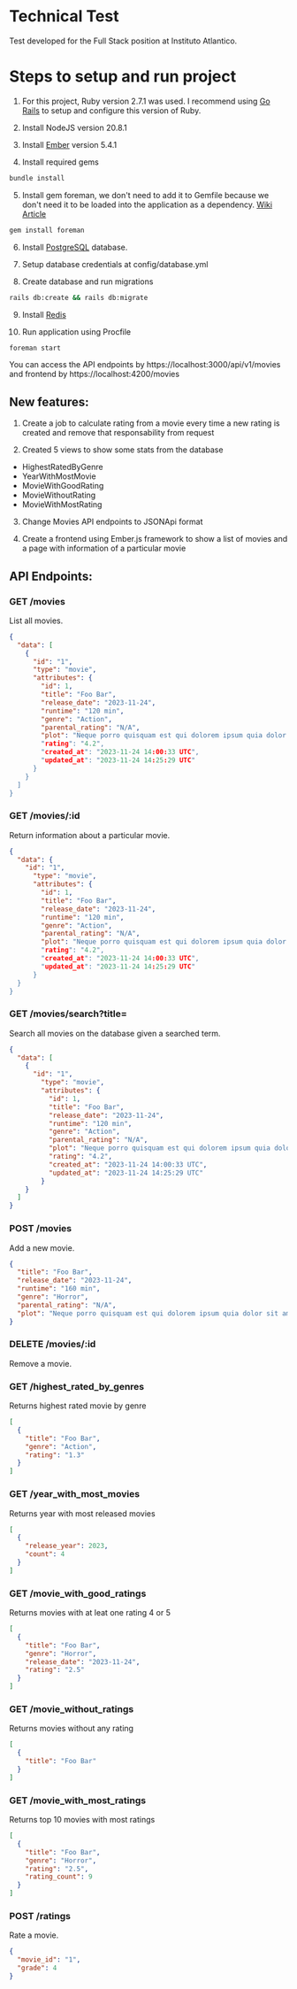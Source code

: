 # Technical Test

Test developed for the Full Stack position at Instituto Atlantico.

# Steps to setup and run project

1. For this project, Ruby version 2.7.1 was used. I recommend using [Go Rails](https://gorails.com/guides) to setup and configure this version of Ruby.

2. Install NodeJS version 20.8.1

3. Install [Ember](https://guides.emberjs.com/v5.4.0/getting-started/quick-start/) version 5.4.1

4. Install required gems

```bash
bundle install
```

5. Install gem foreman, we don't need to add it to Gemfile because we don't need it to be loaded into the application as a dependency. [Wiki Article](https://github.com/ddollar/foreman/wiki/Don't-Bundle-Foreman)

```bash
gem install foreman
```

6. Install [PostgreSQL](https://www.postgresql.org/download/) database.

7. Setup database credentials at config/database.yml

8. Create database and run migrations

```bash
rails db:create && rails db:migrate
```

9. Install [Redis](https://redis.io/docs/install/install-redis/)

10. Run application using Procfile

```bash
foreman start
```

You can access the API endpoints by https://localhost:3000/api/v1/movies and frontend by https://localhost:4200/movies

## New features:

1. Create a job to calculate rating from a movie every time a new rating is created and remove that responsability from request

2. Created 5 views to show some stats from the database

  - HighestRatedByGenre
  - YearWithMostMovie
  - MovieWithGoodRating
  - MovieWithoutRating
  - MovieWithMostRating

3. Change Movies API endpoints to JSONApi format

4. Create a frontend using Ember.js framework to show a list of movies and a page with information of a particular movie

## API Endpoints:

### GET /movies
List all movies.

```json
{
  "data": [
    {
      "id": "1",
      "type": "movie",
      "attributes": {
        "id": 1,
        "title": "Foo Bar",
        "release_date": "2023-11-24",
        "runtime": "120 min",
        "genre": "Action",
        "parental_rating": "N/A",
        "plot": "Neque porro quisquam est qui dolorem ipsum quia dolor sit amet, consectetur, adipisci velit..."",
        "rating": "4.2",
        "created_at": "2023-11-24 14:00:33 UTC",
        "updated_at": "2023-11-24 14:25:29 UTC"
      }
    }
  ]
}
```

### GET /movies/:id
Return information about a particular movie.

```json
{
  "data": {
    "id": "1",
      "type": "movie",
      "attributes": {
        "id": 1,
        "title": "Foo Bar",
        "release_date": "2023-11-24",
        "runtime": "120 min",
        "genre": "Action",
        "parental_rating": "N/A",
        "plot": "Neque porro quisquam est qui dolorem ipsum quia dolor sit amet, consectetur, adipisci velit..."",
        "rating": "4.2",
        "created_at": "2023-11-24 14:00:33 UTC",
        "updated_at": "2023-11-24 14:25:29 UTC"
      }
  }
}
```

### GET /movies/search?title=
Search all movies on the database given a searched term.

```json
{
  "data": [
    {
      "id": "1",
        "type": "movie",
        "attributes": {
          "id": 1,
          "title": "Foo Bar",
          "release_date": "2023-11-24",
          "runtime": "120 min",
          "genre": "Action",
          "parental_rating": "N/A",
          "plot": "Neque porro quisquam est qui dolorem ipsum quia dolor sit amet, consectetur, adipisci velit...",
          "rating": "4.2",
          "created_at": "2023-11-24 14:00:33 UTC",
          "updated_at": "2023-11-24 14:25:29 UTC"
        }
    }
  ]
}
```

### POST /movies
Add a new movie.

```json
{
  "title": "Foo Bar",
  "release_date": "2023-11-24",
  "runtime": "160 min",
  "genre": "Horror",
  "parental_rating": "N/A",
  "plot": "Neque porro quisquam est qui dolorem ipsum quia dolor sit amet, consectetur, adipisci velit..."
}
```

### DELETE /movies/:id
Remove a movie.

### GET /highest_rated_by_genres
Returns highest rated movie by genre

```json
[
  {
    "title": "Foo Bar",
    "genre": "Action",
    "rating": "1.3"
  }
]
```

### GET /year_with_most_movies
Returns year with most released movies

```json
[
  {
    "release_year": 2023,
    "count": 4
  }
]
```

### GET /movie_with_good_ratings
Returns movies with at leat one rating 4 or 5

```json
[
  {
    "title": "Foo Bar",
    "genre": "Horror",
    "release_date": "2023-11-24",
    "rating": "2.5"
  }
]
```

### GET /movie_without_ratings
Returns movies without any rating

```json
[
  {
    "title": "Foo Bar"
  }
]
```

### GET /movie_with_most_ratings
Returns top 10 movies with most ratings

```json
[
  {
    "title": "Foo Bar",
    "genre": "Horror",
    "rating": "2.5",
    "rating_count": 9
  }
]
```

### POST /ratings
Rate a movie.

```json
{
  "movie_id": "1",
  "grade": 4
}
```
